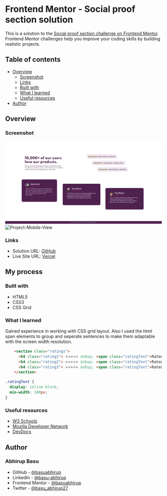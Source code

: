 # Frontend Mentor - Social proof section solution

This is a solution to the [Social proof section challenge on Frontend Mentor](https://www.frontendmentor.io/challenges/social-proof-section-6e0qTv_bA). Frontend Mentor challenges help you improve your coding skills by building realistic projects. 

## Table of contents

- [Overview](#overview)
  - [Screenshot](#screenshot)
  - [Links](#links)
  - [Built with](#built-with)
  - [What I learned](#what-i-learned)
  - [Useful resources](#useful-resources)
- [Author](#author)

## Overview


### Screenshot

![Project-Desktop-View](./screenshots/project-desktop.png)
![Project-Mobile-View](./screenshots/project-monile.png)






### Links

- Solution URL: [GitHub](https://github.com/basuabhirup/social-proof-section)
- Live Site URL: [Vercel](https://social-proof-section-basuabhirup.vercel.app/)

## My process

### Built with

- HTML5
- CSS3
- CSS Grid


### What I learned

Gained experience in working with CSS grid layout. Also I used the html span elements to group and seperate sentences to make them adaptable with the screen width resolution.


```html
    <section class="ratings">
      <h4 class="rating1"> ⭐⭐⭐⭐⭐ &nbsp; <span class="ratingText">Rated 5 Stars in Reviews</span></h4>
      <h4 class="rating2"> ⭐⭐⭐⭐⭐ &nbsp; <span class="ratingText">Rated 5 Stars in Report Guru</span></h4>
      <h4 class="rating3"> ⭐⭐⭐⭐⭐ &nbsp; <span class="ratingText">Rated 5 Stars in BestTech</span></h4>
    </section>
```
  
```css
.ratingText {
  display: inline-block;
  min-width: 100px;
}
```


### Useful resources

- [W3 Schools](https://www.w3schools.com/cssref/default.asp) 
- [Mozilla Developer Network](https://developer.mozilla.org/en-US/docs/Learn) 
- [DevDocs](https://devdocs.io/css/)


## Author

### __Abhirup Basu__

- GitHub - [@basuabhirup](https://github.com/basuabhirup)
- LinkedIn - [@basu-abhirup](https://www.linkedin.com/in/basu-abhirup/)
- Frontend Mentor - [@basuabhirup](https://www.frontendmentor.io/profile/basuabhirup)
- Twitter - [@basu_abhirup27](https://www.twitter.com/basu_abhirup27)
